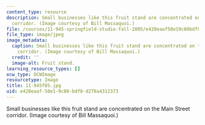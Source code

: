 ```yaml
---
content_type: resource
description: Small businesses like this fruit stand are concentrated on the Main Street
  corridor. (Image courtesy of Bill Massaquoi.)
file: /courses/11-945-springfield-studio-fall-2005/e420eaaf58e19c80bdf8d270a4312373_11-945f05.jpg
file_type: image/jpeg
image_metadata:
  caption: Small businesses like this fruit stand are concentrated on the Main Street
    corridor. (Image courtesy of Bill Massaquoi.)
  credit: ''
  image-alt: Fruit stand.
learning_resource_types: []
ocw_type: OCWImage
resourcetype: Image
title: 11-945f05.jpg
uid: e420eaaf-58e1-9c80-bdf8-d270a4312373
---
```

Small businesses like this fruit stand are concentrated on the Main Street corridor. (Image courtesy of Bill Massaquoi.)